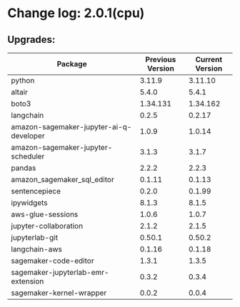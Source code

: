 # Change log: 2.0.1(cpu)

## Upgrades: 

Package | Previous Version | Current Version
---|---|---
python|3.11.9|3.11.10
altair|5.4.0|5.4.1
boto3|1.34.131|1.34.162
langchain|0.2.5|0.2.17
amazon-sagemaker-jupyter-ai-q-developer|1.0.9|1.0.14
amazon-sagemaker-jupyter-scheduler|3.1.3|3.1.7
pandas|2.2.2|2.2.3
amazon_sagemaker_sql_editor|0.1.11|0.1.13
sentencepiece|0.2.0|0.1.99
ipywidgets|8.1.3|8.1.5
aws-glue-sessions|1.0.6|1.0.7
jupyter-collaboration|2.1.2|2.1.5
jupyterlab-git|0.50.1|0.50.2
langchain-aws|0.1.16|0.1.18
sagemaker-code-editor|1.3.1|1.3.5
sagemaker-jupyterlab-emr-extension|0.3.2|0.3.4
sagemaker-kernel-wrapper|0.0.2|0.0.4
